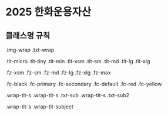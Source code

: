 # 2025 한화운용자산



## 클래스명 규칙

.img-wrap
.txt-wrap

.tit-micro
.tit-tiny
.tit-min
.tit-xsm
.tit-sm
.tit-md
.tit-lg
.tit-xlg

.fz-xsm
.fz-sm
.fz-md
.fz-lg
.fz-xlg
.fz-max


.fc-black
.fc-primary
.fc-secondary
.fc-default
.fc-red
.fc-yellow


.wrap-tit-s
.wrap-tit-s .txt-sub
.wrap-tit-s .txt-sub2

.wrap-tit-s .wrap-tit-subject
